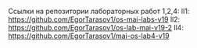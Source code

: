 Ссылки на репозитории лабораторных работ 1,2,4:
ll1: https://github.com/EgorTarasov1/os-mai-labs-v19
ll2: https://github.com/EgorTarasov1/os-lab-mai-v19-2
ll4: https://github.com/EgorTarasov1/mai-os-lab4-v19

